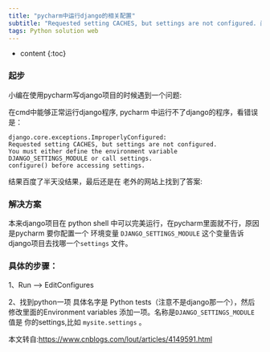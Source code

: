 ```yaml
---
title: "pycharm中运行django的相关配置"
subtitle: "Requested setting CACHES, but settings are not configured. 问题解决"
tags: Python solution web
---
```




* content
{:toc}





### 起步


小编在使用pycharm写django项目的时候遇到一个问题:

在cmd中能够正常运行django程序,
pycharm 中运行不了django的程序，看错误是：
```shell script
django.core.exceptions.ImproperlyConfigured: 
Requested setting CACHES, but settings are not configured. 
You must either define the environment variable 
DJANGO_SETTINGS_MODULE or call settings.
configure() before accessing settings. 
```
结果百度了半天没结果，最后还是在 老外的网站上找到了答案:
### 解决方案

本来django项目在 python shell 中可以完美运行，在pycharm里面就不行，原因是pycharm 要你配置一个  环境变量  `DJANGO_SETTINGS_MODULE` 这个变量告诉django项目去找哪一个`settings` 文件。  

### 具体的步骤：


1、Run  -->  EditConfigures 

2、找到python一项  具体名字是 Python tests（注意不是django那一个），然后修改里面的Environment variables 添加一项。名称是`DJANGO_SETTINGS_MODULE`  值是  你的settings,比如 `mysite.settings` 。


本文转自:https://www.cnblogs.com/lout/articles/4149591.html